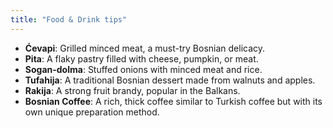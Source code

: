```yaml
---
title: "Food & Drink tips"
---
```


- **Ćevapi**: Grilled minced meat, a must-try Bosnian delicacy.
- **Pita**: A flaky pastry filled with cheese, pumpkin, or meat.
- **Sogan-dolma**: Stuffed onions with minced meat and rice.
- **Tufahija**: A traditional Bosnian dessert made from walnuts and apples.
- **Rakija**: A strong fruit brandy, popular in the Balkans.
- **Bosnian Coffee**: A rich, thick coffee similar to Turkish coffee but with its own unique preparation method.
